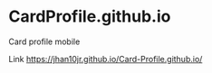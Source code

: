 # CardProfile.github.io
Card profile mobile

Link
https://jhan10jr.github.io/Card-Profile.github.io/
